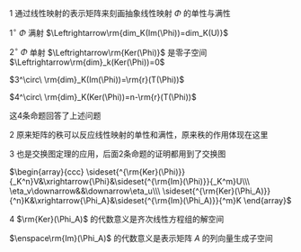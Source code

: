 1 通过线性映射的表示矩阵来刻画抽象线性映射 $\Phi$ 的单性与满性  
  
 $1^\circ\ \Phi$ 满射 $\Leftrightarrow\rm{dim_K(Im(\Phi))=dim_K(U)}$   
  
 $2^\circ\ \Phi$ 单射 $\Leftrightarrow\rm{Ker(\Phi)}$ 是零子空间 $\Leftrightarrow\rm{dim}_k(Ker(\Phi))=0$   
  
 $3^\circ\ \rm{dim}_K(Im(\Phi))=\rm{r}(T(\Phi))$   
  
 $4^\circ\ \rm{dim}_K(Ker(\Phi))=n-\rm{r}(T(\Phi))$   
  
这4条命题回答了上述问题  
  
2 原来矩阵的秩可以反应线性映射的单性和满性，原来秩的作用体现在这里  
  
3 也是交换图定理的应用，后面2条命题的证明都用到了交换图  
  
 $\begin{array}{ccc}  
\sideset{^{\rm{Ker}(\Phi)}}{_K^n}V&\xrightarrow{\Phi}&\sideset{^{\rm{Im}(\Phi)}}{_K^m}U\\\   
\eta_v\downarrow&&\downarrow\eta_u\\\   
\sideset{^{\rm{Ker}(\Phi_A)}}{^n}K&\xrightarrow{\Phi_A}&\sideset{^{\rm{Im}(\Phi_A)}}{^m}K  
\end{array}$   
  
4  $\rm{Ker}(\Phi_A)$ 的代数意义是齐次线性方程组的解空间  
  
 $\enspace\rm{Im}(\Phi_A)$ 的代数意义是表示矩阵 $A$ 的列向量生成子空间  
